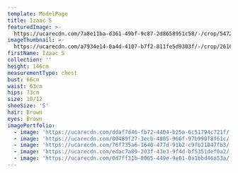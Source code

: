 ```yaml
---
template: ModelPage
title: Izaac S
featuredImage: >-
  https://ucarecdn.com/7a8e11ba-d361-49bf-9c87-2d8658951c58/-/crop/5472x3306/0,0/-/preview/
imageThumbnail: >-
  https://ucarecdn.com/a7934e14-0a4d-4107-b7f2-811fe5d9303f/-/crop/2616x3332/1195,34/-/preview/
firstName: Izaac S
collection: ''
height: 146cm
measurementType: chest
bust: 66cm
waist: 63cm
hips: 73cm
size: 10/12
shoeSize: '5'
hair: Brown
eyes: Brown
imagePortfolio:
  - image: 'https://ucarecdn.com/ddaf7d46-fb72-4404-b25a-6c51794c721f/'
  - image: 'https://ucarecdn.com/00489f27-3ecb-4805-966f-97b990f8f61c/'
  - image: 'https://ucarecdn.com/76f735a6-1640-477d-91b2-c9fb21847fb3/'
  - image: 'https://ucarecdn.com/edac7a89-203f-43e3-9f4d-bf5351def0a2/'
  - image: 'https://ucarecdn.com/0d7ff31b-0065-449e-9e61-0a1bbd46a53a/'
---
```


